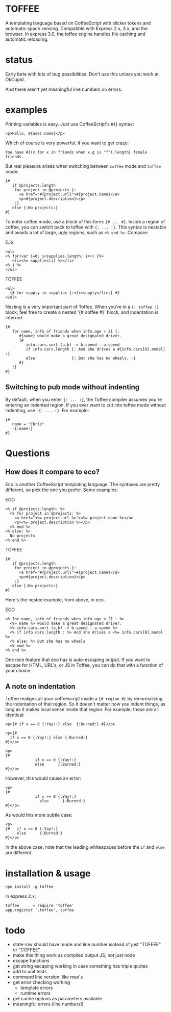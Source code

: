 TOFFEE
=========
A templating language based on CoffeeScript with slicker tokens and automatic space sensing. 
Compatible with Express 2.x, 3.x, and the browser. In express 3.0, the toffee engine handles file caching
and automatic reloading.

status
======
Early beta with lots of bug possibilities. Don't use this unless you work at OkCupid. 


And there aren't yet meaningful line numbers on errors.

examples
========
Printing variables is easy. Just use CoffeeScript's #{} syntax:
```
<p>Hello, #{user.name}</p>
```

Which of course is very powerful, if you want to get crazy:
```
You have #{(x for x in friends when x.g is "f").length} female friends.
```

But real pleasure arises when switching between `coffee` mode and `toffee` mode:
```
{#
   if @projects.length
    for project in @projects {:
      <a href="#{project.url}">#{project.name}</a>
      <p>#{project.description}</p>
    :}
   else {:No projects:}
#}
```

To enter coffee mode, use a block of this form: `{# ... #}`. Inside a region of coffee,
you can switch back to toffee with `{: ... :}`. This syntax is nestable and avoids a lot of large, ugly regions, such
as `<% end %>`. Compare:

EJS
```
<ul>
<% for(var i=0; i<supplies.length; i++) {%>
   <li><%= supplies[i] %></li>
<% } %>
</ul>
```

TOFFEE
```
<ul>
  {# for supply in supplies {:<li>supply</li>:} #}
</ul>
```


Nesting is a very important part of Toffee. When you're in a `{: toffee :}` block, 
feel free to create a nested '{# coffee #}` block, and indentation is inferred.

```
{#
   for name, info of friends when info.age < 21 {:
      #{name} would make a great designated driver.
      {#
         info.cars.sort (a,b) -> b.speed - a.speed
         if info.cars.length {: And she drives a #{info.cars[0].model} :}
         else                {: But she has no wheels. :}
      #}      
   :}
#}
```

Switching to pub mode without indenting
-----
By default, when you enter `{: ... :}`, the Toffee compiler assumes you're entering an indented region. 
If you ever want to cut into toffee mode without indenting, use `-{: ... :}`. For example:

```
{#
   name = "Chris"
   -{:name:}
#}
```

Questions
========

How does it compare to eco?
--------------------------
Eco is another CoffeeScript templating language. 
The syntaxes are pretty different, so pick the one you prefer. Some examples:

ECO
```
<% if @projects.length: %>
  <% for project in @projects: %>
    <a href="<%= project.url %>"><%= project.name %></a>
    <p><%= project.description %></p>
  <% end %>
<% else: %>
  No projects
<% end %>
```

TOFFEE
```
{#
   if @projects.length
    for project in @projects {:
      <a href="#{project.url}">#{project.name}</a>
      <p>#{project.description}</p>
    :}
   else {:No projects:}
#}
```

Here's the nested example, from above, in eco.

ECO
```
<% for name, info of friends when info.age < 21 : %>
  <%= name %> would make a great designated driver.
  <% info.cars.sort (a,b) -> b.speed - a.speed %>
  <% if info.cars.length : %> And she drives a <%= info.cars[0].model %>
  <% else: %> But she has no wheels
  <% end %>
<% end %>
```

One nice feature that eco has is auto-escaping output. If you want to escape for HTML, URL's, or JS in Toffee, 
you can do that with a function of your choice.

A note on indentation
-----
Toffee realigns all your coffeescript inside a `{# region #}` by renormalizing the indentation of that region.
So it doesn't matter how you indent things, as long as it makes local sense inside that region. For example, these
are all identical:

```
<p>{# if x == 0 {:Yay!:} else  {:Burned:} #}</p>
```

```
<p>{# 
  if x == 0 {:Yay!:} else {:Burned:}
#}</p>
```

```
<p>
{# 
             if x == 0 {:Yay!:}
             else      {:Burned:}
#}</p>
```

However, this would cause an error:

```
<p>
{# 
             if x == 0 {:Yay!:}
               else      {:Burned:}
#}</p>
```

As would this more subtle case:

```
<p>
{#   if x == 0 {:Yay!:}
     else      {:Burned:}
#}</p>
```

In the above case, note that the leading whitespaces before the `if` and `else` are different.


installation & usage
===========
```
npm install -g toffee
```

in express 2.x:
```
toffee      = require 'toffee'
app.register '.toffee', toffee
```



todo
======
- state row should have mode and line number isntead of just "TOFFEE" or "COFFEE"
- make this thing work as compiled output JS, not just node
- escape functions
- get string escaping working in case something has triple quotes
- add to unit tests
- command line version, like max's
- get error checking working
	 - template errors
	 - runtime errors
- get cache options as parameters available
- meaningful errors (line numbers!)
